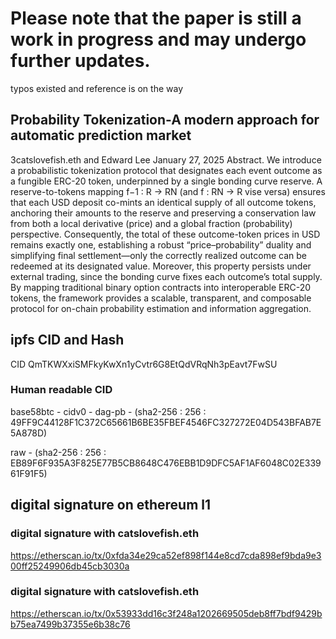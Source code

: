 # Please note that the paper is still a work in progress and may undergo further updates.
typos existed and reference is on the way

 ## Probability Tokenization-A modern approach for automatic prediction market
   3catslovefish.eth and Edward Lee January 27, 2025
Abstract. We introduce a probabilistic tokenization protocol that designates each event outcome as a fungible ERC-20 token, underpinned by a single bonding curve reserve. A reserve-to-tokens mapping f−1 : R → RN (and f : RN → R vise versa) ensures that each USD deposit co-mints an identical supply of all outcome tokens, anchoring their amounts to the reserve and preserving a conservation law from both a local derivative (price) and a global fraction (probability) perspective. Consequently, the total of these outcome-token prices in USD remains exactly one, establishing a robust “price–probability” duality and simplifying final settlement—only the correctly realized outcome can be redeemed at its designated value. Moreover, this property persists under external trading, since the bonding curve fixes each outcome’s total supply. By mapping traditional binary option contracts into interoperable ERC-20 tokens, the framework provides a scalable, transparent, and composable protocol for on-chain probability estimation and information aggregation.

## ipfs CID and Hash

CID QmTKWXxiSMFkyKwXn1yCvtr6G8EtQdVRqNh3pEavt7FwSU

### Human readable CID

 base58btc - cidv0 - dag-pb - (sha2-256 : 256 : 49FF9C44128F1C372C65661B6BE35FBEF4546FC327272E04D543BFAB7E5A878D)
 
 raw  -                        (sha2-256 : 256 : EB89F6F935A3F825E77B5CB8648C476EBB1D9DFC5AF1AF6048C02E33961F91F5)

## digital signature on ethereum l1

 ### digital signature with catslovefish.eth  
 https://etherscan.io/tx/0xfda34e29ca52ef898f144e8cd7cda898ef9bda9e300ff25249906db45cb3030a
 ### digital signature with catslovefish.eth  
 https://etherscan.io/tx/0x53933dd16c3f248a1202669505deb8ff7bdf9429bb75ea7499b37355e6b38c76
